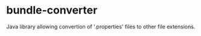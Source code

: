 # bundle-converter
Java library allowing convertion of '.properties' files to other file extensions.

